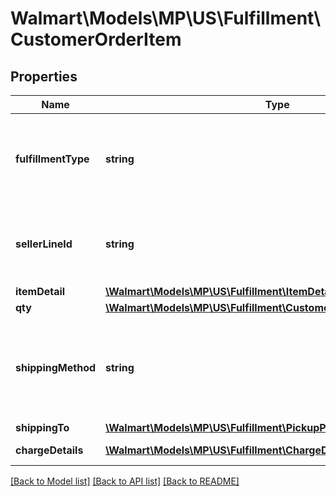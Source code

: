 # Walmart\Models\MP\US\Fulfillment\CustomerOrderItem

## Properties

Name | Type | Description | Notes
------------ | ------------- | ------------- | -------------
**fulfillmentType** | **string** | Fulfillment Type of an order. Currently supported type: 'DELIVERY' | [optional]
**sellerLineId** | **string** | Unique Id for each line item, preferred sequence 1,2,3... |
**itemDetail** | [**\Walmart\Models\MP\US\Fulfillment\ItemDetail**](ItemDetail.md) |  |
**qty** | [**\Walmart\Models\MP\US\Fulfillment\CustomerOrderItemQuantityType**](CustomerOrderItemQuantityType.md) |  |
**shippingMethod** | **string** | Shipping method of an order. Currently supported type: 'EXPEDITED', 'STANDARD' | [optional]
**shippingTo** | [**\Walmart\Models\MP\US\Fulfillment\PickupPersonDetails**](PickupPersonDetails.md) |  |
**chargeDetails** | [**\Walmart\Models\MP\US\Fulfillment\ChargeDetails[]**](ChargeDetails.md) | Item charge details |


[[Back to Model list]](./) [[Back to API list]](../../../../../README.md#supported-apis) [[Back to README]](../../../../../README.md)
